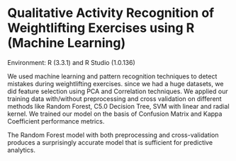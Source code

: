 # Qualitative Activity Recognition of Weightlifting Exercises using R (Machine Learning)

Environment: R (3.3.1) and R Studio (1.0.136)

We used machine learning and pattern recognition techniques to detect mistakes during weightlifting exercises. since we had a huge datasets, we did feature selection using PCA and Correlation techniques. We applied our training data with/without preprocessing and cross validation on different methods like Random Forest, C5.0 Decision Tree, SVM with linear and radial kernel. We trained our model on the basis of Confusion Matrix and Kappa Coefficient performance metrics.

The Random Forest model with both preprocessing and cross-validation produces a surprisingly accurate model that is sufficient for predictive analytics.
